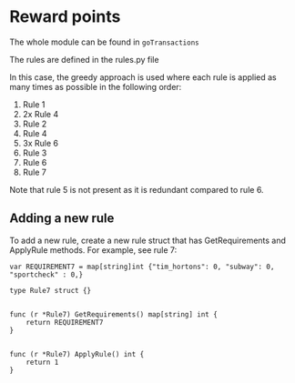# Reward points


The whole module can be found in `goTransactions`

The rules are defined in the rules.py file


In this case, the greedy approach is used where each rule is applied as many times as possible in the following order:
1. Rule 1
2. 2x Rule 4
3. Rule 2
4. Rule 4
5. 3x Rule 6
6. Rule 3
7. Rule 6
8. Rule 7

Note that rule 5 is not present as it is redundant compared to rule 6. 



## Adding a new rule

To add a new rule, create a new rule struct that has GetRequirements and ApplyRule methods. For example, see rule 7:
```
var REQUIREMENT7 = map[string]int {"tim_hortons": 0, "subway": 0, "sportcheck" : 0,}

type Rule7 struct {}


func (r *Rule7) GetRequirements() map[string] int {
	return REQUIREMENT7
}


func (r *Rule7) ApplyRule() int {
	return 1
}
```
